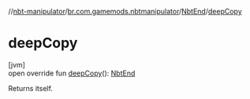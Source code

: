 //[nbt-manipulator](../../../index.md)/[br.com.gamemods.nbtmanipulator](../index.md)/[NbtEnd](index.md)/[deepCopy](deep-copy.md)

# deepCopy

[jvm]\
open override fun [deepCopy](deep-copy.md)(): [NbtEnd](index.md)

Returns itself.
